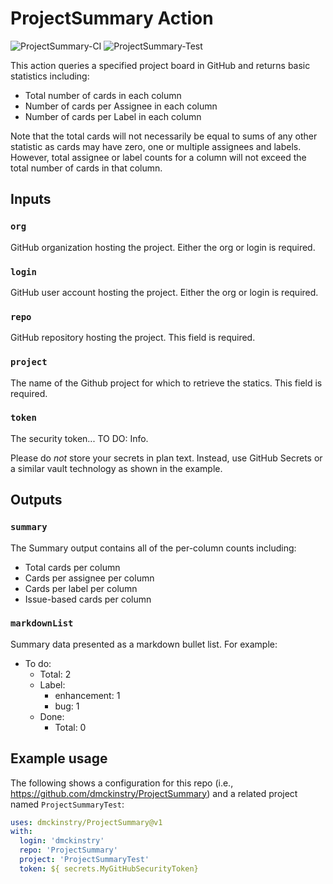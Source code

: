 # ProjectSummary Action

![ProjectSummary-CI](https://github.com/dmckinstry/ProjectSummary/workflows/ProjectSummary-CI/badge.svg) ![ProjectSummary-Test](https://github.com/dmckinstry/ProjectSummary/workflows/ProjectSummary-Test/badge.svg)

This action queries a specified project board in GitHub and returns basic statistics including:

- Total number of cards in each column
- Number of cards per Assignee in each column
- Number of cards per Label in each column

Note that the total cards will not necessarily be equal to sums of any other statistic as cards may have zero, one or multiple assignees and labels.  However, total assignee or label counts for a column will not exceed the total number of cards in that column.

## Inputs

### `org`

GitHub organization hosting the project. Either the org or login is required.

### `login`

GitHub user account hosting the project. Either the org or login is required.

### `repo`

GitHub repository hosting the project. This field is required.

### `project`

The name of the Github project for which to retrieve the statics. This field is required.

### `token`

The security token... TO DO:  Info.

Please do *not* store your secrets in plan text. Instead, use GitHub Secrets or a similar vault technology as shown in the example.

## Outputs

### `summary`

The Summary output contains all of the per-column counts including:

- Total cards per column
- Cards per assignee per column
- Cards per label per column
- Issue-based cards per column

### `markdownList`

Summary data presented as a markdown bullet list.  For example:

- To do:
  - Total: 2
  - Label:
    - enhancement: 1
    - bug: 1
  - Done:
    - Total: 0

## Example usage

The following shows a configuration for this repo (i.e., <https://github.com/dmckinstry/ProjectSummary>) and a related project named `ProjectSummaryTest`:

``` YAML
uses: dmckinstry/ProjectSummary@v1
with:
  login: 'dmckinstry'
  repo: 'ProjectSummary'
  project: 'ProjectSummaryTest'
  token: ${ secrets.MyGitHubSecurityToken}
```
